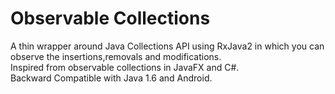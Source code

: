 # Observable Collections
A thin wrapper around Java Collections API using RxJava2 in which you can observe the insertions,removals and modifications.<br/>Inspired from observable collections in JavaFX and C#.<br/>Backward Compatible with Java 1.6 and Android.
